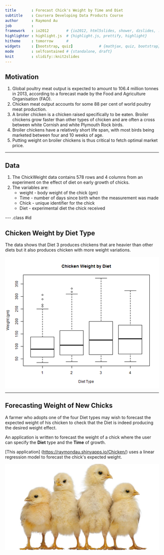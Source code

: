 ```yaml
---
title       : Forecast Chick's Weight by Time and Diet
subtitle    : Coursera Developing Data Products Course
author      : Raymond Au
job         : 
framework   : io2012        # {io2012, html5slides, shower, dzslides, ...}
highlighter : highlight.js  # {highlight.js, prettify, highlight}
hitheme     : tomorrow      # 
widgets     : [bootstrap, quiz]            # {mathjax, quiz, bootstrap}
mode        : selfcontained # {standalone, draft}
knit        : slidify::knit2slides
---
```


## Motivation

1. Global poultry meat output is expected to amount to 106.4 million tonnes in 2013, according to a forecast made by the Food and Agriculture Organisation (FAO). 
2. Chicken meat output accounts for some 88 per cent of world poultry meat production.
3. A broiler chicken is a chicken raised specifically to be eaten. Broiler chickens grow faster than other types of chicken and are often a cross between white Cornish and white Plymouth Rock birds. 
4. Broiler chickens have a relatively short life span, with most birds being marketed between four and 10 weeks of age. 
5. Putting weight on broiler chickens is thus critical to fetch optimal market price.

---

## Data

1. The ChickWeight data contains 578 rows and 4 columns from an experiment on the effect of diet on early growth of chicks.
2. The variables are:
   * weight - body weight of the chick (gm)
   * Time - number of days since birth when the measurement was made
   * Chick - unique identifier for the chick
   * Diet - experimental diet the chick received

--- .class #id 

## Chicken Weight by Diet Type

The data shows that Diet 3 produces chickens that are heavier than other diets but it also produces chicken with more weight variations.

<img src="assets/fig/unnamed-chunk-1.png" title="plot of chunk unnamed-chunk-1" alt="plot of chunk unnamed-chunk-1" style="display: block; margin: auto;" />

---

## Forecasting Weight of New Chicks

A farmer who adopts one of the four Diet types may wish to forecast the  expected weight of his chicken to check that the Diet is indeed producing the desired weight effect.

An application is written to forecast the weight of a chick where the user can specify the **Diet** type and the **Time** of growth.

[This application] (https://raymondau.shinyapps.io/Chicken/) uses a linear regression model to forecast the chick's expected weight.

![](Chick.jpg)



